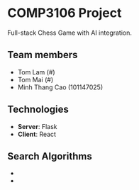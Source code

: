 # COMP3106 Project
Full-stack Chess Game with AI integration.

## Team members

- Tom Lam (#)
- Tom Mai (#)
- Minh Thang Cao (101147025)

## Technologies

- **Server**: Flask
- **Client**: React

## Search Algorithms

-
-